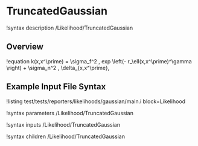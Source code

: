 # TruncatedGaussian

!syntax description /Likelihood/TruncatedGaussian

## Overview

!equation
k(x,x^\prime) = \sigma_f^2 \, exp \left(- r_\ell(x,x^\prime)^\gamma \right) + \sigma_n^2 \, \delta_{x,x^\prime},

## Example Input File Syntax

!listing test/tests/reporters/likelihoods/gaussian/main.i block=Likelihood

!syntax parameters /Likelihood/TruncatedGaussian

!syntax inputs /Likelihood/TruncatedGaussian

!syntax children /Likelihood/TruncatedGaussian
